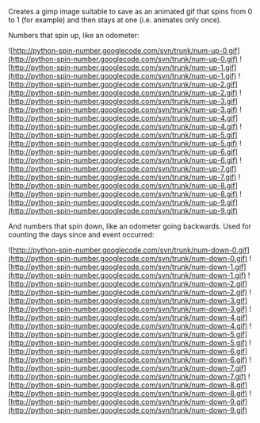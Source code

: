 Creates a gimp image suitable to save as an animated gif that spins from 0 to 1 (for example) and then stays at one (i.e. animates only once).

Numbers that spin up, like an odometer:

![http://python-spin-number.googlecode.com/svn/trunk/num-up-0.gif](http://python-spin-number.googlecode.com/svn/trunk/num-up-0.gif)
![http://python-spin-number.googlecode.com/svn/trunk/num-up-1.gif](http://python-spin-number.googlecode.com/svn/trunk/num-up-1.gif)
![http://python-spin-number.googlecode.com/svn/trunk/num-up-2.gif](http://python-spin-number.googlecode.com/svn/trunk/num-up-2.gif)
![http://python-spin-number.googlecode.com/svn/trunk/num-up-3.gif](http://python-spin-number.googlecode.com/svn/trunk/num-up-3.gif)
![http://python-spin-number.googlecode.com/svn/trunk/num-up-4.gif](http://python-spin-number.googlecode.com/svn/trunk/num-up-4.gif)
![http://python-spin-number.googlecode.com/svn/trunk/num-up-5.gif](http://python-spin-number.googlecode.com/svn/trunk/num-up-5.gif)
![http://python-spin-number.googlecode.com/svn/trunk/num-up-6.gif](http://python-spin-number.googlecode.com/svn/trunk/num-up-6.gif)
![http://python-spin-number.googlecode.com/svn/trunk/num-up-7.gif](http://python-spin-number.googlecode.com/svn/trunk/num-up-7.gif)
![http://python-spin-number.googlecode.com/svn/trunk/num-up-8.gif](http://python-spin-number.googlecode.com/svn/trunk/num-up-8.gif)
![http://python-spin-number.googlecode.com/svn/trunk/num-up-9.gif](http://python-spin-number.googlecode.com/svn/trunk/num-up-9.gif)

And numbers that spin down, like an odometer going backwards.
Used for counting the days since and event occurred:

![http://python-spin-number.googlecode.com/svn/trunk/num-down-0.gif](http://python-spin-number.googlecode.com/svn/trunk/num-down-0.gif)
![http://python-spin-number.googlecode.com/svn/trunk/num-down-1.gif](http://python-spin-number.googlecode.com/svn/trunk/num-down-1.gif)
![http://python-spin-number.googlecode.com/svn/trunk/num-down-2.gif](http://python-spin-number.googlecode.com/svn/trunk/num-down-2.gif)
![http://python-spin-number.googlecode.com/svn/trunk/num-down-3.gif](http://python-spin-number.googlecode.com/svn/trunk/num-down-3.gif)
![http://python-spin-number.googlecode.com/svn/trunk/num-down-4.gif](http://python-spin-number.googlecode.com/svn/trunk/num-down-4.gif)
![http://python-spin-number.googlecode.com/svn/trunk/num-down-5.gif](http://python-spin-number.googlecode.com/svn/trunk/num-down-5.gif)
![http://python-spin-number.googlecode.com/svn/trunk/num-down-6.gif](http://python-spin-number.googlecode.com/svn/trunk/num-down-6.gif)
![http://python-spin-number.googlecode.com/svn/trunk/num-down-7.gif](http://python-spin-number.googlecode.com/svn/trunk/num-down-7.gif)
![http://python-spin-number.googlecode.com/svn/trunk/num-down-8.gif](http://python-spin-number.googlecode.com/svn/trunk/num-down-8.gif)
![http://python-spin-number.googlecode.com/svn/trunk/num-down-9.gif](http://python-spin-number.googlecode.com/svn/trunk/num-down-9.gif)